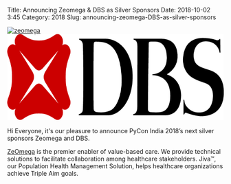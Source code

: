 Title: Announcing Zeomega & DBS as Silver Sponsors
Date: 2018-10-02 3:45
Category: 2018
Slug: announcing-zeomega-DBS-as-silver-sponsors

<p class="text-center">
	<a href="http://www.zeomega.com/" target="_blank">
		<img src="http://www.zeomega.com/wp-content/uploads/WEB-235-ZeOmega-Logo.png" alt="zeomega" height="57" width="235"/>
	<a href="" target="_blank">
		<img src="https://github.com/pythonindia/inpycon2018/raw/master/img/sponsors/DBS_Logo.png" alt="DBS" height="200"/>
	</a>
</p>

Hi Everyone, it's our pleasure to announce PyCon India 2018’s next silver sponsors Zeomega and DBS.
<!-- PELICAN_END_SUMMARY -->

<a href="http://www.zeomega.com/">ZeOmega</a> is the premier enabler of value-based care. We provide technical solutions to facilitate collaboration among healthcare stakeholders. Jiva™, our Population Health Management Solution, helps healthcare organizations achieve Triple Aim goals.

<DBS description goes here>